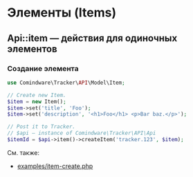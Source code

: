 # Элементы (Items)

## Api::item — действия для одиночных элементов

### Создание элемента

```php
use Comindware\Tracker\API\Model\Item;

// Create new Item.
$item = new Item();
$item->set('title', 'Foo');
$item->set('description', '<h1>Foo</h1> <p>Bar baz.</p>');

// Post it to Tracker.
// $api — instance of Comindware\Tracker\API\Api
$itemId = $api->item()->createItem('tracker.123', $item);
```

См. также:

- [examples/item-create.php](examples/item-create.php)
